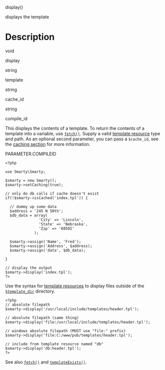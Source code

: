 display()

displays the template

Description
===========

void

display

string

template

string

cache\_id

string

compile\_id

This displays the contents of a template. To return the contents of a
template into a variable, use [`fetch()`](#api.fetch). Supply a valid
[template resource](#resources) type and path. As an optional second
parameter, you can pass a `$cache_id`, see the [caching
section](#caching) for more information.

PARAMETER.COMPILEID


    <?php

    use Smarty\Smarty;

    $smarty = new Smarty();
    $smarty->setCaching(true);

    // only do db calls if cache doesn't exist
    if(!$smarty->isCached('index.tpl')) {

      // dummy up some data
      $address = '245 N 50th';
      $db_data = array(
                   'City' => 'Lincoln',
                   'State' => 'Nebraska',
                   'Zip' => '68502'
                 );

      $smarty->assign('Name', 'Fred');
      $smarty->assign('Address', $address);
      $smarty->assign('data', $db_data);

    }

    // display the output
    $smarty->display('index.tpl');
    ?>

       

Use the syntax for [template resources](#resources) to display files
outside of the [`$template_dir`](#variable.template.dir) directory.


    <?php
    // absolute filepath
    $smarty->display('/usr/local/include/templates/header.tpl');

    // absolute filepath (same thing)
    $smarty->display('file:/usr/local/include/templates/header.tpl');

    // windows absolute filepath (MUST use "file:" prefix)
    $smarty->display('file:C:/www/pub/templates/header.tpl');

    // include from template resource named "db"
    $smarty->display('db:header.tpl');
    ?>

       

See also [`fetch()`](#api.fetch) and
[`templateExists()`](#api.template.exists).
